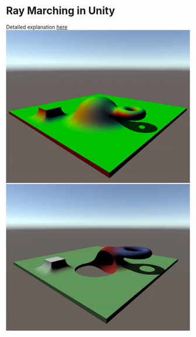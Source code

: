 # **Ray Marching in Unity**

Detailed explanation [here](https://gist.github.com/ludusestars/fac64012fd36082571c07e6b46d24e70)  
![image info](./img/example01.gif)
![image info](./img/exampleNormals.gif)
